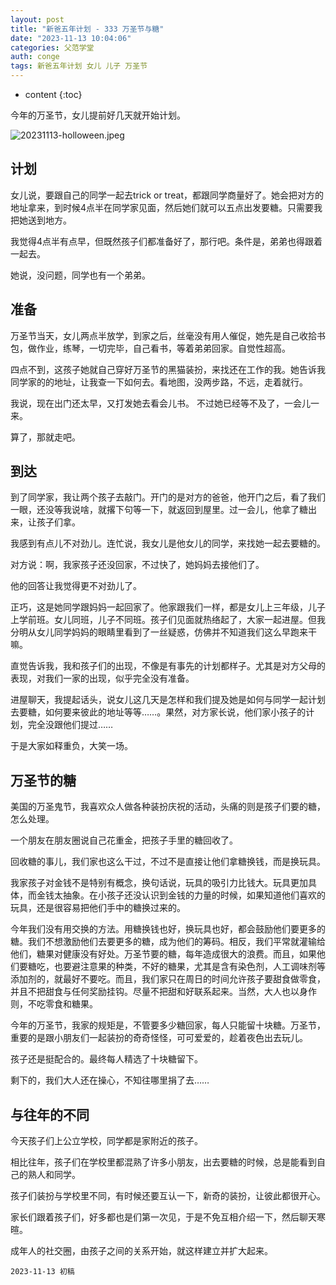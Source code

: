 ```yaml
---
layout: post
title: "新爸五年计划 - 333 万圣节与糖"
date: "2023-11-13 10:04:06"
categories: 父范学堂
auth: conge
tags: 新爸五年计划 女儿 儿子 万圣节
---
```

* content
{:toc}

今年的万圣节，女儿提前好几天就开始计划。

![20231113-holloween.jpeg](https://s2.loli.net/2023/11/14/e36am5QO7Khospb.jpg)




## 计划

女儿说，要跟自己的同学一起去trick or treat，都跟同学商量好了。她会把对方的地址拿来，到时候4点半在同学家见面，然后她们就可以五点出发要糖。只需要我把她送到地方。

我觉得4点半有点早，但既然孩子们都准备好了，那行吧。条件是，弟弟也得跟着一起去。

她说，没问题，同学也有一个弟弟。

## 准备

万圣节当天，女儿两点半放学，到家之后，丝毫没有用人催促，她先是自己收拾书包，做作业，练琴，一切完毕，自己看书，等着弟弟回家。自觉性超高。

四点不到，这孩子她就自己穿好万圣节的黑猫装扮，来找还在工作的我。她告诉我同学家的的地址，让我查一下如何去。看地图，没两步路，不远，走着就行。

我说，现在出门还太早，又打发她去看会儿书。 不过她已经等不及了，一会儿一来。

算了，那就走吧。

## 到达

到了同学家，我让两个孩子去敲门。开门的是对方的爸爸，他开门之后，看了我们一眼，还没等我说啥，就撂下句等一下，就返回到屋里。过一会儿，他拿了糖出来，让孩子们拿。

我感到有点儿不对劲儿。连忙说，我女儿是他女儿的同学，来找她一起去要糖的。

对方说：啊，我家孩子还没回家，不过快了，她妈妈去接他们了。

他的回答让我觉得更不对劲儿了。

正巧，这是她同学跟妈妈一起回家了。他家跟我们一样，都是女儿上三年级，儿子上学前班。女儿同班，儿子不同班。孩子们见面就热络起了，大家一起进屋。但我分明从女儿同学妈妈的眼睛里看到了一丝疑惑，仿佛并不知道我们这么早跑来干嘛。

直觉告诉我，我和孩子们的出现，不像是有事先的计划都样子。尤其是对方父母的表现，对我们一家的出现，似乎完全没有准备。

进屋聊天，我提起话头，说女儿这几天是怎样和我们提及她是如何与同学一起计划去要糖，如何要来彼此的地址等等……。果然，对方家长说，他们家小孩子的计划，完全没跟他们提过……

于是大家如释重负，大笑一场。

## 万圣节的糖

美国的万圣鬼节，我喜欢众人做各种装扮庆祝的活动，头痛的则是孩子们要的糖，怎么处理。

一个朋友在朋友圈说自己花重金，把孩子手里的糖回收了。

回收糖的事儿，我们家也这么干过，不过不是直接让他们拿糖换钱，而是换玩具。

我家孩子对金钱不是特别有概念，换句话说，玩具的吸引力比钱大。玩具更加具体，而金钱太抽象。在小孩子还没认识到金钱的力量的时候，如果知道他们喜欢的玩具，还是很容易把他们手中的糖换过来的。

今年我们没有用交换的方法。用糖换钱也好，换玩具也好，都会鼓励他们要更多的糖。我们不想激励他们去要更多的糖，成为他们的筹码。相反，我们平常就灌输给他们，糖果对健康没有好处。万圣节要的糖，每年造成很大的浪费。而且，如果他们要糖吃，也要避注意果的种类，不好的糖果，尤其是含有染色剂，人工调味剂等添加剂的，就最好不要吃。而且，我们家只在周日的时间允许孩子要甜食做零食，并且不把甜食与任何奖励挂钩。尽量不把甜和好联系起来。当然，大人也以身作则，不吃零食和糖果。

今年的万圣节，我家的规矩是，不管要多少糖回家，每人只能留十块糖。万圣节，重要的是跟小朋友们一起装扮的奇奇怪怪，可可爱爱的，趁着夜色出去玩儿。

孩子还是挺配合的。最终每人精选了十块糖留下。

剩下的，我们大人还在操心，不知往哪里捐了去……

## 与往年的不同

今天孩子们上公立学校，同学都是家附近的孩子。

相比往年，孩子们在学校里都混熟了许多小朋友，出去要糖的时候，总是能看到自己的熟人和同学。

孩子们装扮与学校里不同，有时候还要互认一下，新奇的装扮，让彼此都很开心。

家长们跟着孩子们，好多都也是们第一次见，于是不免互相介绍一下，然后聊天寒暄。

成年人的社交圈，由孩子之间的关系开始，就这样建立并扩大起来。

```
2023-11-13 初稿
```
